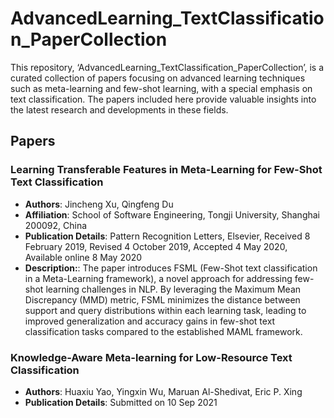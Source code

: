 # AdvancedLearning_TextClassification_PaperCollection
This repository, ‘AdvancedLearning_TextClassification_PaperCollection’, is a curated collection of papers focusing on advanced learning techniques such as meta-learning and few-shot learning, with a special emphasis on text classification. The papers included here provide valuable insights into the latest research and developments in these fields.

## Papers

### Learning Transferable Features in Meta-Learning for Few-Shot Text Classification
- **Authors**: Jincheng Xu, Qingfeng Du
- **Affiliation**: School of Software Engineering, Tongji University, Shanghai 200092, China
- **Publication Details**: Pattern Recognition Letters, Elsevier, Received 8 February 2019, Revised 4 October 2019, Accepted 4 May 2020, Available online 8 May 2020
- **Description:**: The paper introduces FSML (Few-Shot text classification in a Meta-Learning framework), a novel approach for addressing few-shot learning challenges in NLP. By leveraging the Maximum Mean Discrepancy (MMD) metric, FSML minimizes the distance between support and query distributions within each learning task, leading to improved generalization and accuracy gains in few-shot text classification tasks compared to the established MAML framework.

### Knowledge-Aware Meta-learning for Low-Resource Text Classification
- **Authors**: Huaxiu Yao, Yingxin Wu, Maruan Al-Shedivat, Eric P. Xing
- **Publication Details**: Submitted on 10 Sep 2021

